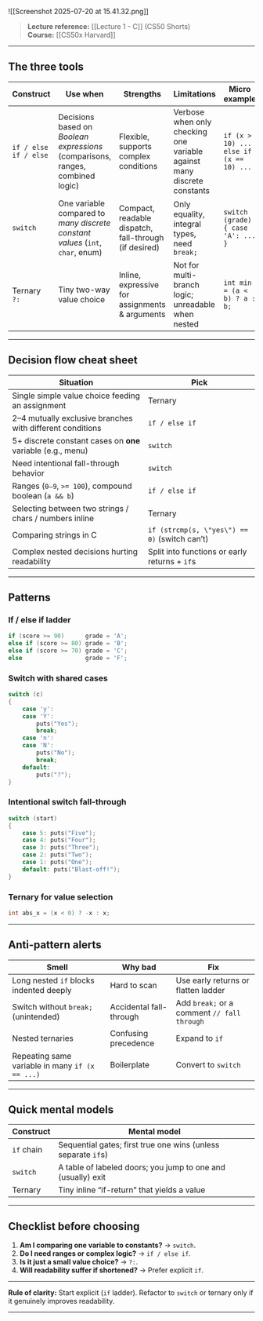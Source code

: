![[Screenshot 2025-07-20 at 15.41.32.png]]

> **Lecture reference:** [[Lecture 1 - C]] (CS50 Shorts)  
> **Course:** [[CS50x Harvard]]

---

## The three tools

| Construct | Use when | Strengths | Limitations | Micro example |
|-----------|----------|-----------|-------------|---------------|
| `if / else if / else` | Decisions based on *Boolean expressions* (comparisons, ranges, combined logic) | Flexible, supports complex conditions | Verbose when only checking one variable against many discrete constants | `if (x > 10) ... else if (x == 10) ...` |
| `switch` | One variable compared to *many discrete constant values* (`int`, `char`, enum) | Compact, readable dispatch, fall-through (if desired) | Only equality, integral types, need `break;` | `switch (grade) { case 'A': ... }` |
| Ternary `?:` | Tiny two-way value choice | Inline, expressive for assignments & arguments | Not for multi-branch logic; unreadable when nested | `int min = (a < b) ? a : b;` |

---

## Decision flow cheat sheet

| Situation | Pick |
|-----------|------|
| Single simple value choice feeding an assignment | Ternary |
| 2–4 mutually exclusive branches with different conditions | `if / else if` |
| 5+ discrete constant cases on **one** variable (e.g., menu) | `switch` |
| Need intentional fall-through behavior | `switch` |
| Ranges (`0–9`, `>= 100`), compound boolean (`a && b`) | `if / else if` |
| Selecting between two strings / chars / numbers inline | Ternary |
| Comparing strings in C | `if (strcmp(s, \"yes\") == 0)` (switch can’t) |
| Complex nested decisions hurting readability | Split into functions or early returns + `if`s |

---

## Patterns

### If / else if ladder

```c
if (score >= 90)      grade = 'A';
else if (score >= 80) grade = 'B';
else if (score >= 70) grade = 'C';
else                  grade = 'F';
```

### Switch with shared cases

```c
switch (c)
{
    case 'y':
    case 'Y':
        puts("Yes");
        break;
    case 'n':
    case 'N':
        puts("No");
        break;
    default:
        puts("?");
}
```

### Intentional switch fall-through

```c
switch (start)
{
    case 5: puts("Five");
    case 4: puts("Four");
    case 3: puts("Three");
    case 2: puts("Two");
    case 1: puts("One");
    default: puts("Blast-off!");
}
```

### Ternary for value selection

```c
int abs_x = (x < 0) ? -x : x;
```

---

## Anti-pattern alerts

| Smell | Why bad | Fix |
|-------|---------|-----|
| Long nested `if` blocks indented deeply | Hard to scan | Use early returns or flatten ladder |
| Switch without `break;` (unintended) | Accidental fall-through | Add `break;` or a comment `// fall through` |
| Nested ternaries | Confusing precedence | Expand to `if` |
| Repeating same variable in many `if (x == ...)` | Boilerplate | Convert to `switch` |

---

## Quick mental models

| Construct | Mental model |
|-----------|--------------|
| `if` chain | Sequential gates; first true one wins (unless separate `if`s) |
| `switch` | A table of labeled doors; you jump to one and (usually) exit |
| Ternary | Tiny inline “if-return” that yields a value |

---

## Checklist before choosing

1. **Am I comparing one variable to constants?** → `switch`.
2. **Do I need ranges or complex logic?** → `if / else if`.
3. **Is it just a small value choice?** → `?:`.
4. **Will readability suffer if shortened?** → Prefer explicit `if`.

---

**Rule of clarity:** Start explicit (`if` ladder). Refactor to `switch` or ternary only if it genuinely improves readability.

---